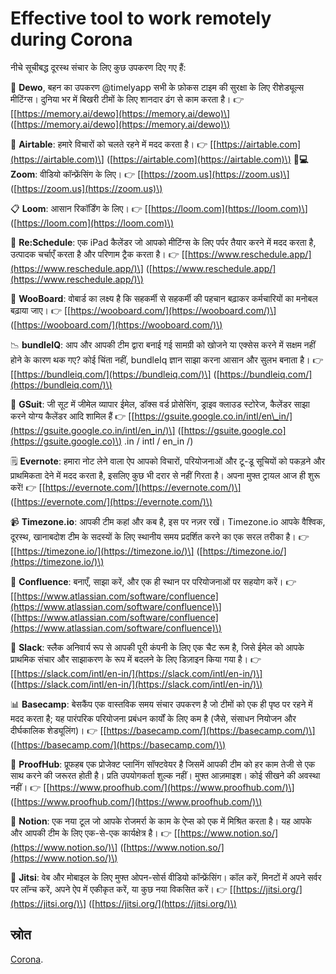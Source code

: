 # Effective tool to work remotely during Corona

नीचे सूचीबद्ध दूरस्थ संचार के लिए कुछ उपकरण दिए गए हैं:

🎯 **Dewo**, बहन का उपकरण @timelyapp सभी के फ़ोकस टाइम की सुरक्षा के लिए रीशेड्यूल्स मीटिंग्स। दुनिया भर में बिखरी टीमों के लिए शानदार ढंग से काम करता है। 👉 \[[https://memory.ai/dewo](https://memory.ai/dewo)\] \([https://memory.ai/dewo](https://memory.ai/dewo)\)

📃 **Airtable**: हमारे विचारों को चलते रहने में मदद करता है। 👉 \[[https://airtable.com](https://airtable.com)\] \([https://airtable.com](https://airtable.com)\) 👩‍**💻Zoom**: वीडियो कॉन्फ्रेंसिंग के लिए। 👉 \[[https://zoom.us](https://zoom.us)\] \([https://zoom.us](https://zoom.us)\)

📋 **Loom**: आसान रिकॉर्डिंग के लिए। 👉 \[[https://loom.com](https://loom.com)\] \([https://loom.com](https://loom.com)\)

📅 **Re:Schedule**: एक iPad कैलेंडर जो आपको मीटिंग्स के लिए पर्पर तैयार करने में मदद करता है, उत्पादक चर्चाएँ करता है और परिणाम ट्रैक करता है। 👉 \[[https://www.reschedule.app/](https://www.reschedule.app/)\] \([https://www.reschedule.app/](https://www.reschedule.app/)\)

📖 **WooBoard**: वोबार्ड का लक्ष्य है कि सहकर्मी से सहकर्मी की पहचान बढ़ाकर कर्मचारियों का मनोबल बढ़ाया जाए। 👉 \[[https://wooboard.com/](https://wooboard.com/)\] \([https://wooboard.com/](https://wooboard.com/)\)

📉 **bundleIQ**: आप और आपकी टीम द्वारा बनाई गई सामग्री को खोजने या एक्सेस करने में सक्षम नहीं होने के कारण थक गए? कोई चिंता नहीं, bundleIq ज्ञान साझा करना आसान और सुलभ बनाता है। 👉 \[[https://bundleiq.com/](https://bundleiq.com/)\] \([https://bundleiq.com/](https://bundleiq.com/)\)

📑 **GSuit**: जी सूट में जीमेल व्यापार ईमेल, डॉक्स वर्ड प्रोसेसिंग, ड्राइव क्लाउड स्टोरेज, कैलेंडर साझा करने योग्य कैलेंडर आदि शामिल हैं 👉 \[[https://gsuite.google.co.in/intl/en\_in/](https://gsuite.google.co.in/intl/en_in/)\] \([https://gsuite.google.co](https://gsuite.google.co)\) .in / intl / en\_in /\)

🗒 **Evernote**: हमारा नोट लेने वाला ऐप आपको विचारों, परियोजनाओं और टू-डू सूचियों को पकड़ने और प्राथमिकता देने में मदद करता है, इसलिए कुछ भी दरार से नहीं गिरता है। अपना मुफ्त ट्रायल आज ही शुरू करें! 👉 \[[https://evernote.com/](https://evernote.com/)\] \([https://evernote.com/](https://evernote.com/)\)

📹 **Timezone.io**: आपकी टीम कहां और कब है, इस पर नज़र रखें। Timezone.io आपके वैश्विक, दूरस्थ, खानाबदोश टीम के सदस्यों के लिए स्थानीय समय प्रदर्शित करने का एक सरल तरीका है। 👉 \[[https://timezone.io/](https://timezone.io/)\] \([https://timezone.io/](https://timezone.io/)\)

📏 **Confluence**: बनाएँ, साझा करें, और एक ही स्थान पर परियोजनाओं पर सहयोग करें। 👉 \[[https://www.atlassian.com/software/confluence](https://www.atlassian.com/software/confluence)\] \([https://www.atlassian.com/software/confluence](https://www.atlassian.com/software/confluence)\)

🔗 **Slack**: स्लैक अनिवार्य रूप से आपकी पूरी कंपनी के लिए एक चैट रूम है, जिसे ईमेल को आपके प्राथमिक संचार और साझाकरण के रूप में बदलने के लिए डिज़ाइन किया गया है। 👉 \[[https://slack.com/intl/en-in/](https://slack.com/intl/en-in/)\] \([https://slack.com/intl/en-in/](https://slack.com/intl/en-in/)\)

📊 **Basecamp**: बेसकैंप एक वास्तविक समय संचार उपकरण है जो टीमों को एक ही पृष्ठ पर रहने में मदद करता है; यह पारंपरिक परियोजना प्रबंधन कार्यों के लिए कम है \(जैसे, संसाधन नियोजन और दीर्घकालिक शेड्यूलिंग\)। 👉 \[[https://basecamp.com/](https://basecamp.com/)\] \([https://basecamp.com/](https://basecamp.com/)\)

💌 **ProofHub**: प्रूफहब एक प्रोजेक्ट प्लानिंग सॉफ्टवेयर है जिसमें आपकी टीम को हर काम तेजी से एक साथ करने की जरूरत होती है। प्रति उपयोगकर्ता शुल्क नहीं। मुफ्त आज़माइश। कोई सीखने की अवस्था नहीं। 👉 \[[https://www.proofhub.com/](https://www.proofhub.com/)\] \([https://www.proofhub.com/](https://www.proofhub.com/)\)

📓 **Notion**: एक नया टूल जो आपके रोजमर्रा के काम के ऐप्स को एक में मिश्रित करता है। यह आपके और आपकी टीम के लिए एक-से-एक कार्यक्षेत्र है। 👉 \[[https://www.notion.so/](https://www.notion.so/)\] \([https://www.notion.so/](https://www.notion.so/)\)

🧾 **Jitsi**: वेब और मोबाइल के लिए मुफ्त ओपन-सोर्स वीडियो कॉन्फ्रेंसिंग। कॉल करें, मिनटों में अपने सर्वर पर लॉन्च करें, अपने ऐप में एकीकृत करें, या कुछ नया विकसित करें। 👉 \[[https://jitsi.org/](https://jitsi.org/)\] \([https://jitsi.org/](https://jitsi.org/)\)

## स्रोत

[Corona](https://github.com/AllenAJ/Corona).

